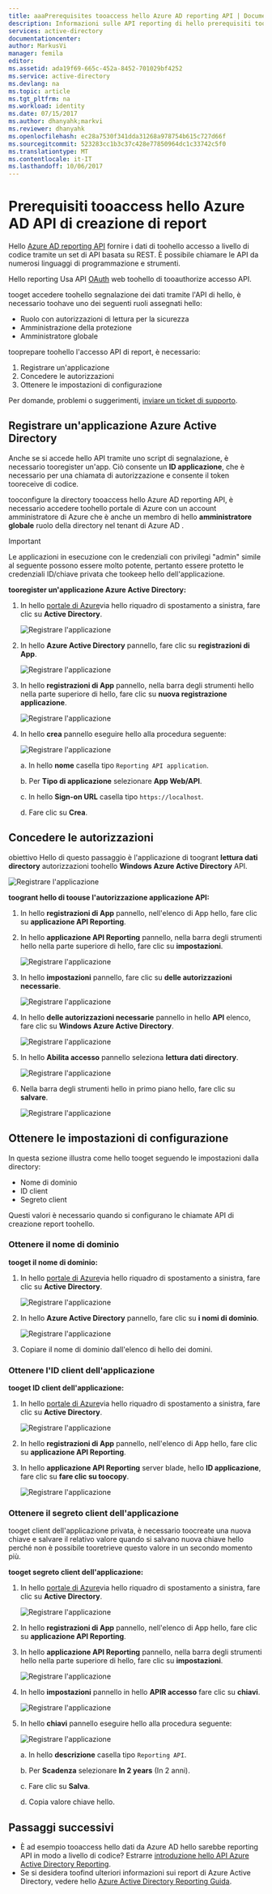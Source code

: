 ```yaml
---
title: aaaPrerequisites tooaccess hello Azure AD reporting API | Documenti Microsoft
description: Informazioni sulle API reporting di hello prerequisiti tooaccess hello Azure AD
services: active-directory
documentationcenter: 
author: MarkusVi
manager: femila
editor: 
ms.assetid: ada19f69-665c-452a-8452-701029bf4252
ms.service: active-directory
ms.devlang: na
ms.topic: article
ms.tgt_pltfrm: na
ms.workload: identity
ms.date: 07/15/2017
ms.author: dhanyahk;markvi
ms.reviewer: dhanyahk
ms.openlocfilehash: ec28a7530f341dda31268a978754b615c727d66f
ms.sourcegitcommit: 523283cc1b3c37c428e77850964dc1c33742c5f0
ms.translationtype: MT
ms.contentlocale: it-IT
ms.lasthandoff: 10/06/2017
---
```

# <a name="prerequisites-tooaccess-hello-azure-ad-reporting-api"></a>Prerequisiti tooaccess hello Azure AD API di creazione di report

Hello [Azure AD reporting API](https://msdn.microsoft.com/library/azure/ad/graph/howto/azure-ad-reports-and-events-preview) fornire i dati di toohello accesso a livello di codice tramite un set di API basata su REST. È possibile chiamare le API da numerosi linguaggi di programmazione e strumenti.

Hello reporting Usa API [OAuth](https://msdn.microsoft.com/library/azure/dn645545.aspx) web toohello di tooauthorize accesso API. 

tooget accedere toohello segnalazione dei dati tramite l'API di hello, è necessario toohave uno dei seguenti ruoli assegnati hello:

- Ruolo con autorizzazioni di lettura per la sicurezza
- Amministrazione della protezione
- Amministratore globale


tooprepare toohello l'accesso API di report, è necessario:

1. Registrare un'applicazione 
2. Concedere le autorizzazioni 
3. Ottenere le impostazioni di configurazione 

Per domande, problemi o suggerimenti, [inviare un ticket di supporto](https://docs.microsoft.com/en-us/azure/active-directory/active-directory-troubleshooting-support-howto).

## <a name="register-an-azure-active-directory-application"></a>Registrare un'applicazione Azure Active Directory

Anche se si accede hello API tramite uno script di segnalazione, è necessario tooregister un'app. Ciò consente un **ID applicazione**, che è necessario per una chiamata di autorizzazione e consente il token tooreceive di codice.

tooconfigure la directory tooaccess hello Azure AD reporting API, è necessario accedere toohello portale di Azure con un account amministratore di Azure che è anche un membro di hello **amministratore globale** ruolo della directory nel tenant di Azure AD .

> [!IMPORTANT]
> Le applicazioni in esecuzione con le credenziali con privilegi "admin" simile al seguente possono essere molto potente, pertanto essere protetto le credenziali ID/chiave privata che tookeep hello dell'applicazione.
> 


**tooregister un'applicazione Azure Active Directory:**

1. In hello [portale di Azure](https://portal.azure.com)via hello riquadro di spostamento a sinistra, fare clic su **Active Directory**.
   
    ![Registrare l'applicazione](./media/active-directory-reporting-api-prerequisites-azure-portal/01.png) 

2. In hello **Azure Active Directory** pannello, fare clic su **registrazioni di App**.

    ![Registrare l'applicazione](./media/active-directory-reporting-api-prerequisites-azure-portal/02.png) 

3. In hello **registrazioni di App** pannello, nella barra degli strumenti hello nella parte superiore di hello, fare clic su **nuova registrazione applicazione**.

    ![Registrare l'applicazione](./media/active-directory-reporting-api-prerequisites-azure-portal/03.png)

4. In hello **crea** pannello eseguire hello alla procedura seguente:

    ![Registrare l'applicazione](./media/active-directory-reporting-api-prerequisites-azure-portal/04.png)

    a. In hello **nome** casella tipo `Reporting API application`.

    b. Per **Tipo di applicazione** selezionare **App Web/API**.

    c. In hello **Sign-on URL** casella tipo `https://localhost`.

    d. Fare clic su **Crea**. 


## <a name="grant-permissions"></a>Concedere le autorizzazioni 

obiettivo Hello di questo passaggio è l'applicazione di toogrant **lettura dati directory** autorizzazioni toohello **Windows Azure Active Directory** API.

![Registrare l'applicazione](./media/active-directory-reporting-api-prerequisites-azure-portal/16.png)
 

**toogrant hello di toouse l'autorizzazione applicazione API:**

1. In hello **registrazioni di App** pannello, nell'elenco di App hello, fare clic su **applicazione API Reporting**.

2. In hello **applicazione API Reporting** pannello, nella barra degli strumenti hello nella parte superiore di hello, fare clic su **impostazioni**. 

    ![Registrare l'applicazione](./media/active-directory-reporting-api-prerequisites-azure-portal/05.png)

3. In hello **impostazioni** pannello, fare clic su **delle autorizzazioni necessarie**. 

    ![Registrare l'applicazione](./media/active-directory-reporting-api-prerequisites-azure-portal/06.png)

4. In hello **delle autorizzazioni necessarie** pannello in hello **API** elenco, fare clic su **Windows Azure Active Directory**. 

    ![Registrare l'applicazione](./media/active-directory-reporting-api-prerequisites-azure-portal/07.png)

5. In hello **Abilita accesso** pannello seleziona **lettura dati directory**. 

    ![Registrare l'applicazione](./media/active-directory-reporting-api-prerequisites-azure-portal/08.png)

6. Nella barra degli strumenti hello in primo piano hello, fare clic su **salvare**.

    ![Registrare l'applicazione](./media/active-directory-reporting-api-prerequisites-azure-portal/15.png)

## <a name="gather-configuration-settings"></a>Ottenere le impostazioni di configurazione 
In questa sezione illustra come hello tooget seguendo le impostazioni dalla directory:

* Nome di dominio
* ID client
* Segreto client

Questi valori è necessario quando si configurano le chiamate API di creazione report toohello. 

### <a name="get-your-domain-name"></a>Ottenere il nome di dominio

**tooget il nome di dominio:**

1. In hello [portale di Azure](https://portal.azure.com)via hello riquadro di spostamento a sinistra, fare clic su **Active Directory**.
   
    ![Registrare l'applicazione](./media/active-directory-reporting-api-prerequisites-azure-portal/01.png) 

2. In hello **Azure Active Directory** pannello, fare clic su **i nomi di dominio**.

    ![Registrare l'applicazione](./media/active-directory-reporting-api-prerequisites-azure-portal/09.png) 

3. Copiare il nome di dominio dall'elenco di hello dei domini.


### <a name="get-your-applications-client-id"></a>Ottenere l'ID client dell'applicazione

**tooget ID client dell'applicazione:**

1. In hello [portale di Azure](https://portal.azure.com)via hello riquadro di spostamento a sinistra, fare clic su **Active Directory**.
   
    ![Registrare l'applicazione](./media/active-directory-reporting-api-prerequisites-azure-portal/01.png) 

2. In hello **registrazioni di App** pannello, nell'elenco di App hello, fare clic su **applicazione API Reporting**.

3. In hello **applicazione API Reporting** server blade, hello **ID applicazione**, fare clic su **fare clic su toocopy**.

    ![Registrare l'applicazione](./media/active-directory-reporting-api-prerequisites-azure-portal/11.png) 



### <a name="get-your-applications-client-secret"></a>Ottenere il segreto client dell'applicazione
tooget client dell'applicazione privata, è necessario toocreate una nuova chiave e salvare il relativo valore quando si salvano nuova chiave hello perché non è possibile tooretrieve questo valore in un secondo momento più.

**tooget segreto client dell'applicazione:**

1. In hello [portale di Azure](https://portal.azure.com)via hello riquadro di spostamento a sinistra, fare clic su **Active Directory**.
   
    ![Registrare l'applicazione](./media/active-directory-reporting-api-prerequisites-azure-portal/01.png) 

2. In hello **registrazioni di App** pannello, nell'elenco di App hello, fare clic su **applicazione API Reporting**.


3. In hello **applicazione API Reporting** pannello, nella barra degli strumenti hello nella parte superiore di hello, fare clic su **impostazioni**. 

    ![Registrare l'applicazione](./media/active-directory-reporting-api-prerequisites-azure-portal/05.png)

4. In hello **impostazioni** pannello in hello **APIR accesso** fare clic su **chiavi**. 

    ![Registrare l'applicazione](./media/active-directory-reporting-api-prerequisites-azure-portal/12.png)


5. In hello **chiavi** pannello eseguire hello alla procedura seguente:

    ![Registrare l'applicazione](./media/active-directory-reporting-api-prerequisites-azure-portal/14.png)

    a. In hello **descrizione** casella tipo `Reporting API`.

    b. Per **Scadenza** selezionare **In 2 years** (In 2 anni).

    c. Fare clic su **Salva**.

    d. Copia valore chiave hello.


## <a name="next-steps"></a>Passaggi successivi
* È ad esempio tooaccess hello dati da Azure AD hello sarebbe reporting API in modo a livello di codice? Estrarre [introduzione hello API Azure Active Directory Reporting](active-directory-reporting-api-getting-started.md).
* Se si desidera toofind ulteriori informazioni sui report di Azure Active Directory, vedere hello [Azure Active Directory Reporting Guida](active-directory-reporting-guide.md).  

